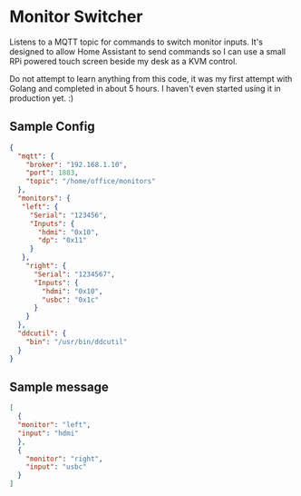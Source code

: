 # Monitor Switcher

Listens to a MQTT topic for commands to switch monitor inputs. It's designed to allow Home Assistant to send commands so I can use a small RPi powered touch screen beside my desk as a KVM control.

Do not attempt to learn anything from this code, it was my first attempt with Golang and completed in about 5 hours. I haven't even started using it in production yet. :)

## Sample Config

```json
{
  "mqtt": {
    "broker": "192.168.1.10",
    "port": 1883,
    "topic": "/home/office/monitors"
  },
  "monitors": {
   "left": {
     "Serial": "123456",
     "Inputs": {
       "hdmi": "0x10",
       "dp": "0x11"
     }
   },
    "right": {
      "Serial": "1234567",
      "Inputs": {
        "hdmi": "0x10",
        "usbc": "0x1c"
      }
    }
  },
  "ddcutil": {
    "bin": "/usr/bin/ddcutil"
  }
}
```

## Sample message

```json
[
  {
  "monitor": "left",
  "input": "hdmi"
  },
  {
    "monitor": "right",
    "input": "usbc"
  }
]
```